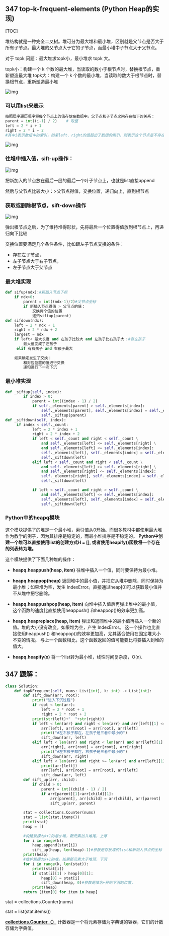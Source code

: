 ## 347 top-k-frequent-elements (Python Heap的实现)

[TOC]

堆结构就是一种完全二叉树。堆可分为最大堆和最小堆，区别就是父节点是否大于所有子节点。最大堆的父节点大于它的子节点，而最小堆中子节点大于父节点。

对于 topk 问题：最大堆求topk小，最小堆求 topk 大。

topk小：构建一个 k 个数的最大堆，当读取的数小于根节点时，替换根节点，重新塑造最大堆
topk大：构建一个 k 个数的最小堆，当读取的数大于根节点时，替换根节点，重新塑造最小堆

![img](https://img-blog.csdn.net/2018091712014232)

### 可以用list来表示

```python
按照层序遍历顺序将每个节点上的值存放在数组中。父节点和子节点之间存在如下的关系：
parent = int((i-1) / 2)    # 取整
left = 2 * i + 1
right = 2 * i + 2
#其中i表示数组中的索引，如果left、right的值超出了数组的索引，则表示这个节点是不存在的。
```

![img](https://img-blog.csdn.net/20180917194848174)

### 往堆中插入值，sift-up操作：

![img](https://img-blog.csdn.net/20180917200043958)

把新加入的节点放在最后一层的最后一个叶子节点上，也就是list直接append

然后与父节点比较大小：>父节点得值，交换位置，递归向上，直到根节点

### 获取或删除根节点，sift-down操作

![img](https://img-blog.csdn.net/20180917200108791)

弹出根节点之后，为了维持堆得形状，先将最后一个位置得值放到根节点上，再递归向下比较

交换位置要满足几个条件条件，比如跟左子节点交换的条件：

- 存在左子节点，
- 左子节点大于右子节点，
- 左子节点大于父节点

### 最大堆实现

```python
def sifup(ndx):#新插入节点下标
    if ndx>0:
        parent = int((ndx-1)/2)#父节点坐标
       	if 新插入节点得值 > 父节点的值：
        	交换两个值的位置
            递归siftup(parent)
def sifdown(ndx):
    left = 2 * ndx + 1
    right = 2 * ndx + 2
    largest = ndx
    if left< 最大长度 and 左孩子比较大 and 左孩子比右孩子大：#有左孩子
    	最大值变成了左孩子
     elif 有右孩子 and 右孩子最大
    
    如果确定发生了交换：
    	和对应位置的值进行交换
        递归进行下一次下沉
```

### 最小堆实现

```python
def _siftup(self, index):
        if index > 0:
            parent = int((index - 1) / 2)
            if self._elements[parent] > self._elements[index]:
                self._elements[parent], self._elements[index] = self._elements[index], self._elements[parent]
                self._siftup(parent)
def _siftdown(self, index):
     if index < self._count:
            left = 2 * index + 1
            right = 2 * index + 2
            if left < self._count and right < self._count \
                and self._elements[left] <= self._elements[right] \
                and self._elements[left] <= self._elements[index]:
                self._elements[left], self._elements[index] = self._elements[index], self._elements[left]
                self._siftdown(left)
            elif left < self._count and right < self._count \
                and self._elements[left] >= self._elements[right] \
                and self._elements[right] <= self._elements[index]:
                self._elements[right], self._elements[index] = self._elements[index], self._elements[right]
                self._siftdown(left)

            if left < self._count and right > self._count \
                and self._elements[left] <= self._elements[index]:
                self._elements[left], self._elements[index] = self._elements[index], self._elements[left]
                self._siftdown(left)
```

###  Python中的heapq模块

这个模块提供了的堆是一个最小堆，索引值从0开始。而很多教材中都使用最大堆作为教学的例子，因为其排序是稳定的，而最小堆排序是不稳定的。
**Python中创建一个堆可以直接使用list的创建方式H = [], 或者使用heapify()函数将一个存在的列表转为堆。**

这个模块提供了下面几种堆的操作：

- **heapq.heappush(heap, item)**
  往堆中插入一个值，同时要保持为最小堆。

- **heapq.heappop(heap)**
  返回堆中的最小值，并把它从堆中删除，同时保持为最小堆；如果堆为空，发生 IndexError。直接通过heap[0]可以获取最小值并不从堆中把它删除。

- **heapq.heappushpop(heap, item)**
  向堆中插入值后再弹出堆中的最小值，这个函数的速度比直接使用heappush() 和heappop()的效率更加高。

- **heapq.heapreplace(heap, item)**
  弹出和返回堆中的最小值再插入一个新的值。堆的大小没有改变。如果堆为空，产生 IndexError。
  这一个操作也比直接使用heappush() 和heappop()的效率更加高，尤其适合使用在固定堆大小不变的情况。
  与上一个函数相比，这个函数返回的值可能要比将要插入到堆的值大。

- **heapq.heapify(x)**
  将一个list转为最小堆，线性时间复杂度，O(n).

## 347  题解：

```python
class Solution:
    def topKFrequent(self, nums: List[int], k: int) -> List[int]:
        def sift_down(arr, root):
            print("进入下沉过程")
            if root < len(arr):
            	left = 2 * root + 1
            	right = 2 * root + 2
            print(str(left)+"  "+str(right))
            if left < len(arr) and right < len(arr) and arr[left][1] <= arr[right][1]   and arr[left][1]  <= arr[root][1] :#左右孩子都在，左孩子是三者中最小的
                arr[left], arr[root] = arr[root], arr[left]
                print("#左右孩子都在，左孩子是三者中最小的")
                sift_down(arr, left)
            elif left < len(arr) and right < len(arr) and arr[left][1]  >= arr[right][1]   and arr[right][1]  <= arr[root][1] :#右孩子最小
                arr[right], arr[root] = arr[root], arr[right]
                print("#左右孩子都在，右孩子是三者中最小的")
                sift_down(arr, right)
            elif left < len(arr) and right >= len(arr) and arr[left][1] <= arr[root][1] :#没有右孩子 左孩子小
                print(arr[left])
                arr[left], arr[root] = arr[root], arr[left]
                sift_down(arr, left)
        def sift_up(arr, child):
            if child > 0:
                parent = int((child - 1) / 2)
                if arr[parent][1]>arr[child][1]:
                    arr[parent], arr[child] = arr[child], arr[parent]
                    sift_up(arr, parent)
            
        stat = collections.Counter(nums)
        stat = list(stat.items())
        print(stat)
        heap = []
        
       	#构建规模为k+1的最小堆，新元素加入堆尾，上浮
        for i in range(k):
            heap.append(stat[i])
            sift_up(heap, len(heap)-1)#参数是存放堆的list和新加入节点的坐标
        print(heap)
        #维护规模为k+1的堆。如果新元素大于堆顶，下沉
       	for i in range(k, len(stat)):
            print(stat[i])
            if stat[i][1] > heap[0][1]:
                heap[0] = stat[i]
                sift_down(heap, 0)#参数是堆名+开始下沉的位置，
            print(heap)
        return [item[0] for item in heap]
```

stat = collections.Counter(nums)

stat = list(stat.items())

**[collections.Counter（）](https://docs.python.org/2/library/collections.html#collections.Counter)**
计数器是一个将元素存储为字典键的容器，它们的计数存储为字典值。